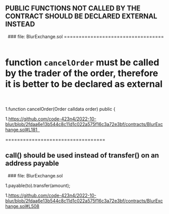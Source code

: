 ## PUBLIC FUNCTIONS NOT CALLED BY THE CONTRACT SHOULD BE DECLARED EXTERNAL INSTEAD

  ### file: BlurExchange.sol
==================================  

# function `cancelOrder` must be called by the trader of the order, therefore it is better to be declared as external   

1.function cancelOrder(Order calldata order) public {  

1.https://github.com/code-423n4/2022-10-blur/blob/2fdaa6e13b544c8c11d1c022a575f16c3a72e3bf/contracts/BlurExchange.sol#L181  

==================================  
## call() should be used instead of transfer() on an address payable

  ### file: BlurExchange.sol

1.payable(to).transfer(amount);

1.https://github.com/code-423n4/2022-10-blur/blob/2fdaa6e13b544c8c11d1c022a575f16c3a72e3bf/contracts/BlurExchange.sol#L508


